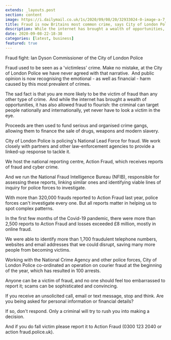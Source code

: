 ```yaml
---
extends: _layouts.post
section: content
image: https://i.dailymail.co.uk/1s/2020/09/08/20/32933024-0-image-a-7_1599595016344.jpg 
title: Fraud is now Britains most common crime, says City of London Police 
description: While the internet has brought a wealth of opportunities, it has also allowed fraud to flourish the criminal can target people across the world, yet never have to look a victim in the eye. 
date: 2020-09-08-22-18-38 
categories: [latest, business] 
featured: true 
--- 
```

Fraud fight: Ian Dyson Commissioner of the City of London Police

Fraud used to be seen as a 'victimless' crime. Make no mistake, at the City of London Police we have never agreed with that narrative.  And public opinion is now recognising the emotional - as well as financial - harm caused by this most prevalent of crimes.

The sad fact is that you are more likely to be the victim of fraud than any other type of crime.  And while the internet has brought a wealth of opportunities, it has also allowed fraud to flourish: the criminal can target people nationally and internationally, yet never have to look a victim in the eye.

Proceeds are then used to fund serious and organised crime gangs, allowing them to finance the sale of drugs, weapons and modern slavery.

City of London Police is policing's National Lead Force for fraud. We work closely with partners and other law-enforcement agencies to provide a linked-up response to tackle it. 

We host the national reporting centre, Action Fraud, which receives reports of fraud and cyber crime. 

And we run the National Fraud Intelligence Bureau (NFIB), responsible for assessing these reports, linking similar ones and identifying viable lines of inquiry for police forces to investigate.

With more than 320,000 frauds reported to Action Fraud last year, police forces can't investigate every one. But all reports matter in helping us to spot complex patterns.

In the first few months of the Covid-19 pandemic, there were more than 2,500 reports to Action Fraud and losses exceeded £8 million, mostly in online fraud. 

We were able to identify more than 1,700 fraudulent telephone numbers, websites and email addresses that we could disrupt, saving many more people from becoming victims.

Working with the National Crime Agency and other police forces, City of London Police co-ordinated an operation on courier fraud at the beginning of the year, which has resulted in 100 arrests.

Anyone can be a victim of fraud, and no one should feel too embarrassed to report it; scams can be sophisticated and convincing.

If you receive an unsolicited call, email or text message, stop and think. Are you being asked for personal information or financial details? 

If so, don't respond. Only a criminal will try to rush you into making a decision.

And if you do fall victim please report it to Action Fraud (0300 123 2040 or action fraud.police.uk).

 

